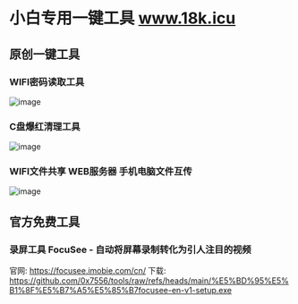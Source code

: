 # 小白专用一键工具   www.18k.icu

## 原创一键工具
### WIFI密码读取工具
![image](http://www.18k.icu/img/wifi.png)

### C盘爆红清理工具 
![image](http://www.18k.icu/img/ccls.png)

### WIFI文件共享 WEB服务器 手机电脑文件互传
![image](http://www.18k.icu/img/web.png)

## 官方免费工具
### 录屏工具 FocuSee - 自动将屏幕录制转化为引人注目的视频

官网: https://focusee.imobie.com/cn/
下载: https://github.com/0x7556/tools/raw/refs/heads/main/%E5%BD%95%E5%B1%8F%E5%B7%A5%E5%85%B7focusee-en-v1-setup.exe
